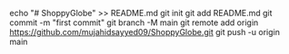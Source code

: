 echo "# ShoppyGlobe" >> README.md
git init
git add README.md
git commit -m "first commit"
git branch -M main
git remote add origin https://github.com/mujahidsayyed09/ShoppyGlobe.git
git push -u origin main
